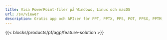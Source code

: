 ```yaml
---
title: Visa PowerPoint-filer på Windows, Linux och macOS
url: /sv/viewer
description: Gratis app och API:er för PPT, PPTX, PPS, POT, PPSX, PPTM, PPSM, POTX, POTM och ODP Viewer
---
```


{{< blocks/products/pf/agp/feature-solution >}} 

